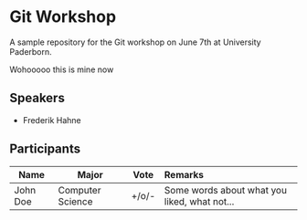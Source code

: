 # Git Workshop
A sample repository for the Git workshop on June 7th at University Paderborn.

Wohooooo this is mine now

## Speakers

* Frederik Hahne

## Participants

| Name          |Major           | Vote           | Remarks  |
| ------------- |----------------|:-------------: | :-----   |
| John Doe      |Computer Science| +/o/-          | Some words about what you liked, what not... |

